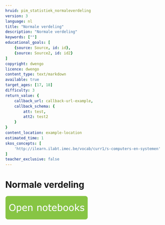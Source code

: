 ```yaml
---
hruid: pim_statistiek_normaleverdeling
version: 3
language: nl
title: "Normale verdeling"
description: "Normale verdeling"
keywords: [""]
educational_goals: [
    {source: Source, id: id}, 
    {source: Source2, id: id2}
]
copyright: dwengo
licence: dwengo
content_type: text/markdown
available: true
target_ages: [17, 18]
difficulty: 3
return_value: {
    callback_url: callback-url-example,
    callback_schema: {
        att: test,
        att2: test2
    }
}
content_location: example-location
estimated_time: 1
skos_concepts: [
    'http://ilearn.ilabt.imec.be/vocab/curr1/s-computers-en-systemen'
]
teacher_exclusive: false
---
```


# Normale verdeling

[![](embed/Knop.png "Knop")](https://kiks.ilabt.imec.be/jupyterhub/?id=0380 "Notebook Normale verdeling")
